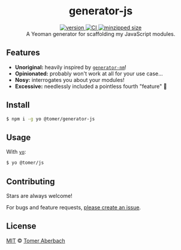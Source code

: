 <h1 align="center">
  generator-js
</h1>

<div align="center">
  <a href="https://npmjs.org/package/@tomer/generator-js">
    <img src="https://badgen.now.sh/npm/v/@tomer/generator-js" alt="version" />
  </a>
  <a href="https://github.com/TomerAberbach/generator-js/actions">
    <img src="https://github.com/TomerAberbach/generator-js/workflows/CI/badge.svg" alt="CI" />
  </a>
  <a href="https://bundlephobia.com/result?p=@tomer/generator-js">
    <img src="https://badgen.net/bundlephobia/minzip/@tomer/generator-js" alt="minzipped size" />
  </a>
</div>

<div align="center">
  A Yeoman generator for scaffolding my JavaScript modules.
</div>

## Features

- **Unoriginal:** heavily inspired by [`generator-nm`](https://github.com/sindresorhus/generator-nm)!
- **Opinionated:** probably won't work at all for your use case...
- **Nosy:** interrogates you about your modules!
- **Excessive:** needlessly included a pointless fourth "feature" :shrug:

## Install

```sh
$ npm i -g yo @tomer/generator-js
```

## Usage

With [`yo`](https://github.com/yeoman/yo):

```sh
$ yo @tomer/js
```

## Contributing

Stars are always welcome!

For bugs and feature requests, [please create an issue](https://github.com/TomerAberbach/generator-js/issues/new).

## License

[MIT](https://github.com/TomerAberbach/generator-js/blob/main/license) © [Tomer Aberbach](https://github.com/TomerAberbach)
